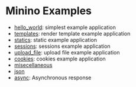 Minino Examples
===============

 *  [hello_world](./hello_world): simplest example application
 *  [templates](./templates): render template example application
 *  [statics](./statics): static example application
 *  [sessions](./sessions): sessions example application
 *  [upload_file](./upload_file): upload file example application
 *  [cookies](./cookies): cookies example application
 *  [misecellaneous](./miscellaneous)
 *  [json](./json)
 *  [async](./async): Asynchronous response
